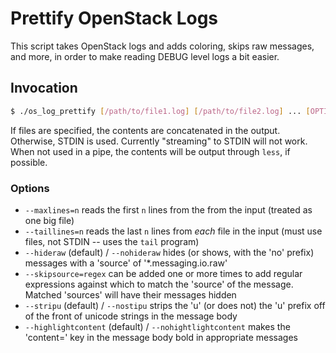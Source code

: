 Prettify OpenStack Logs
=======================

This script takes OpenStack logs and adds coloring,
skips raw messages, and more, in order to make reading
DEBUG level logs a bit easier.

Invocation
----------

```bash
$ ./os_log_prettify [/path/to/file1.log] [/path/to/file2.log] ... [OPTIONS]
```

If files are specified, the contents are concatenated in the output.  Otherwise, STDIN is used.  Currently "streaming" to STDIN will not work.  When not used in a pipe, the contents will be output through `less`, if possible.

### Options ###

* `--maxlines=n` reads the first `n` lines from the from the input (treated as one big file)
* `--taillines=n` reads the last `n` lines from *each* file in the input (must use files, not STDIN -- uses the `tail` program)
* `--hideraw` (default) / `--nohideraw` hides (or shows, with the 'no' prefix) messages with a 'source' of '*.messaging.io.raw'
* `--skipsource=regex` can be added one or more times to add regular expressions against which to match the 'source' of the message.  Matched 'sources' will have their messages hidden
* `--stripu` (default) / `--nostipu` strips the 'u' (or does not) the 'u' prefix off of the front of unicode strings in the message body
* `--highlightcontent` (default) / `--nohightlightcontent` makes the 'content=' key in the message body bold in appropriate messages
